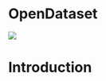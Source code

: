 # OpenDataset
[![](https://img.shields.io/badge/Download-1%2Fday-brightgreen.svg)](http://nervedata.uk.mikecrm.com/T5Chwim)
# Introduction
